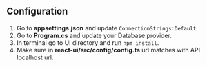 ## Configuration

1. Go to **appsettings.json** and update ```ConnectionStrings:Default```.
2. Go to **Program.cs** and update your Database provider.
3. In terminal go to UI directory and run ```npm install```.
4. Make sure in **react-ui/src/config/config.ts** url matches with API localhost url.